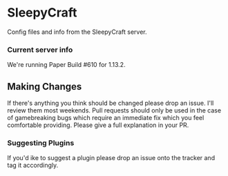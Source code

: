 # SleepyCraft
Config files and info from the SleepyCraft server. 

### Current server info
We're running Paper Build #610 for 1.13.2.

## Making Changes
If there's anything you think should be changed please drop an issue. I'll review them most weekends. Pull requests should only be used in the case of gamebreaking bugs which require an immediate fix which you feel comfortable providing. Please give a full explanation in your PR.

### Suggesting Plugins
If you'd ike to suggest a plugin please drop an issue onto the tracker and tag it accordingly. 
